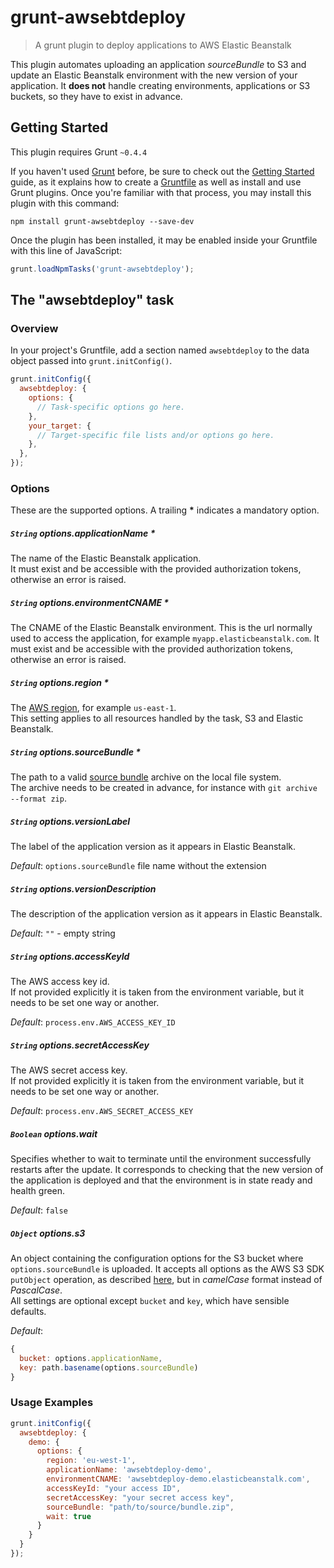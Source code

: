 # grunt-awsebtdeploy

> A grunt plugin to deploy applications to AWS Elastic Beanstalk

This plugin automates uploading an application _sourceBundle_ to S3 and update an Elastic Beanstalk
environment with the new version of your application.
It **does not** handle creating environments, applications or S3 buckets, so they have
to exist in advance.

## Getting Started
This plugin requires Grunt `~0.4.4`

If you haven't used [Grunt](http://gruntjs.com/) before, be sure to check out the [Getting Started](http://gruntjs.com/getting-started) guide, as it explains how to create a [Gruntfile](http://gruntjs.com/sample-gruntfile) as well as install and use Grunt plugins. Once you're familiar with that process, you may install this plugin with this command:

```shell
npm install grunt-awsebtdeploy --save-dev
```

Once the plugin has been installed, it may be enabled inside your Gruntfile with this line of JavaScript:

```js
grunt.loadNpmTasks('grunt-awsebtdeploy');
```

## The "awsebtdeploy" task

### Overview
In your project's Gruntfile, add a section named `awsebtdeploy` to the data object passed into `grunt.initConfig()`.

```js
grunt.initConfig({
  awsebtdeploy: {
    options: {
      // Task-specific options go here.
    },
    your_target: {
      // Target-specific file lists and/or options go here.
    },
  },
});
```

### Options

These are the supported options. A trailing __*__ indicates a mandatory option.

##### `String` options.applicationName *

The name of the Elastic Beanstalk application.  
It must exist and be accessible with the provided authorization tokens, otherwise an error is raised.

##### `String` options.environmentCNAME *

The CNAME of the Elastic Beanstalk environment.
This is the url normally used to access the application, for example `myapp.elasticbeanstalk.com`.
It must exist and be accessible with the provided authorization tokens, otherwise an error is raised.

##### `String` options.region *

The [AWS region](http://docs.aws.amazon.com/general/latest/gr/rande.html#s3_region), for example `us-east-1`.  
This setting applies to all resources handled by the task, S3 and Elastic Beanstalk.

##### `String` options.sourceBundle *

The path to a valid [source bundle](http://docs.aws.amazon.com/elasticbeanstalk/latest/dg/using-features.deployment.source.html) 
archive on the local file system.  
The archive needs to be created in advance, for instance with `git archive --format zip`.

##### `String` options.versionLabel 

The label of the application version as it appears in Elastic Beanstalk.  

*Default*: `options.sourceBundle` file name without the extension

##### `String` options.versionDescription

The description of the application version as it appears in Elastic Beanstalk.

*Default*: `""` - empty string

##### `String` options.accessKeyId

The AWS access key id.  
If not provided explicitly it is taken from the environment variable, but it needs to be set one way or another.

*Default*: `process.env.AWS_ACCESS_KEY_ID`

##### `String` options.secretAccessKey

The AWS secret access key.  
If not provided explicitly it is taken from the environment variable, but it needs to be set one way or another.

*Default*: `process.env.AWS_SECRET_ACCESS_KEY`

##### `Boolean` options.wait

Specifies whether to wait to terminate until the environment successfully restarts after
the update. It corresponds to checking that the new version of the application is deployed
and that the environment is in state ready and health green.

*Default*: `false`

##### `Object` options.s3

An object containing the configuration options for the S3 bucket where
`options.sourceBundle` is uploaded. It accepts all options as the AWS S3 SDK
`putObject` operation, as described [here](http://docs.aws.amazon.com/AWSJavaScriptSDK/latest/AWS/S3.html#putObject-property),
but in _camelCase_ format instead of _PascalCase_.  
All settings are optional except `bucket` and `key`, which have sensible defaults.

*Default*: 

```js
{ 
  bucket: options.applicationName, 
  key: path.basename(options.sourceBundle) 
}
```

### Usage Examples

```js
grunt.initConfig({
  awsebtdeploy: {
    demo: {
      options: {
        region: 'eu-west-1',
        applicationName: 'awsebtdeploy-demo',
        environmentCNAME: 'awsebtdeploy-demo.elasticbeanstalk.com',
        accessKeyId: "your access ID",
        secretAccessKey: "your secret access key",
        sourceBundle: "path/to/source/bundle.zip",
        wait: true
      }
    }
  }
});
```